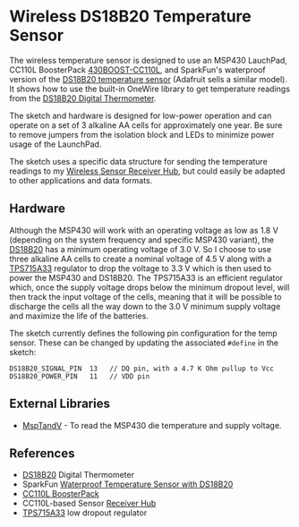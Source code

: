 Wireless DS18B20 Temperature Sensor
====================================

The wireless temperature sensor is designed to use an MSP430 LauchPad, CC110L BoosterPack [430BOOST-CC110L][4], and SparkFun's waterproof version of the [DS18B20 temperature sensor][1] (Adafruit sells a similar model). It shows how to use the built-in OneWire library to get temperature readings from the [DS18B20 Digital Thermometer][2].

The sketch and hardware is designed for low-power operation and can operate on a set of 3 alkaline AA cells for approximately one year. Be sure to remove jumpers from the isolation block and LEDs to minimize power usage of the LaunchPad.

The sketch uses a specific data structure for sending the temperature readings to my [Wireless Sensor Receiver Hub][3], but could easily be adapted to other applications and data formats.

## Hardware ##

Although the MSP430 will work with an operating voltage as low as 1.8 V (depending on the system frequency and specific MSP430 variant), the [DS18B20][2] has a minimum operating voltage of 3.0 V. So I choose to use three alkaline AA cells to create a nominal voltage of 4.5 V along with a [TPS715A33][5] regulator to drop the voltage to 3.3 V which is then used to power the MSP430 and DS18B20. The TPS715A33 is an efficient regulator which, once the supply voltage drops below the minimum dropout level, will then track the input voltage of the cells, meaning that it will be possible to discharge the cells all the way down to the 3.0 V minimum supply voltage and maximize the life of the batteries.

The sketch currently defines the following pin configuration for the temp sensor. These can be changed by updating the associated `#define` in the sketch:

    DS18B20_SIGNAL_PIN  13   // DQ pin, with a 4.7 K Ohm pullup to Vcc
    DS18B20_POWER_PIN   11   // VDD pin

## External Libraries ##
* [MspTandV][6] - To read the MSP430 die temperature and supply voltage.


## References ##
* [DS18B20][2] Digital Thermometer
* SparkFun [Waterproof Temperature Sensor with DS18B20][1]
* [CC110L BoosterPack][4]
* CC110L-based Sensor [Receiver Hub][3]
* [TPS715A33][5] low dropout regulator

[1]: https://www.sparkfun.com/products/11050
[2]: https://cdn.sparkfun.com/datasheets/Sensors/Temp/DS18B20.pdf
[3]: https://github.com/Andy4495/Wireless-Sensor-Receiver-Hub
[4]: http://www.ti.com/tool/430BOOST-CC110L
[5]: http://www.ti.com/lit/ug/slvu122/slvu122.pdf
[6]: https://github.com/Andy4495/mspTandV
